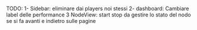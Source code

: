 TODO:
1- Sidebar: eliminare dai players noi stessi
2- dashboard: Cambiare label delle performance
3 NodeView: start stop da gestire lo stato del nodo se si fa avanti e indietro sulle pagine